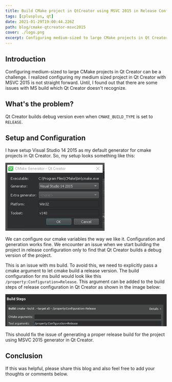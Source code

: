 ```yaml
---
title: Build CMake project in QtCreator using MSVC 2015 in Release Configuration
tags: [cplusplus, qt]
date: 2021-01-29T19:00:44.226Z
path: blog/cmake-qtcreator-msvc2015
cover: ./logo.png
excerpt: Configuring medium-sized to large CMake projects in Qt Creator can be a challenge.
---
```


## Introduction

Configuring medium-sized to large CMake projects in Qt Creator can be a challenge. I realized configuring my medium sized project in Qt Creator with MSVC 2015 is not straight forward. Until, I found out that there are some issues with MS build which Qt Creator doesn't recognize.

## What's the problem?

Qt Creator builds debug version even when `CMAKE_BUILD_TYPE` is set to `RELEASE`.

## Setup and Configuration

I have setup Visual Studio 14 2015 as my default generator for cmake projects in Qt Creator. So, my setup looks something like this:

![](cmakegenerator.png)

We can configure our cmake variables the way we like it. Configuration and generation works fine. We encounter an issue when we start building the project in release configuration only to find that Qt Creator builds a debug version of the project.

This is an issue with ms build. To avoid this, we need to explicitly pass a cmake argument to let cmake build a release version. The build configuration for ms build would look like this `/property:Configuration=Release`. This argument can be added to the build steps of release configuration in Qt Creator as shown in the image below:

![](arguments.png)

This should fix the issue of generating a proper release build for the project using MSVC 2015 generator in Qt Creator.

## Conclusion

If this was helpful, please share this blog and also feel free to add your thoughts or comments below.